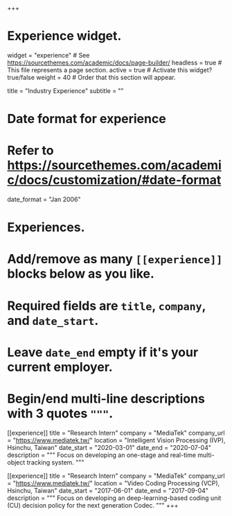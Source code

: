 +++
# Experience widget.
widget = "experience"  # See https://sourcethemes.com/academic/docs/page-builder/
headless = true  # This file represents a page section.
active = true  # Activate this widget? true/false
weight = 40  # Order that this section will appear.

title = "Industry Experience"
subtitle = ""

# Date format for experience
#   Refer to https://sourcethemes.com/academic/docs/customization/#date-format
date_format = "Jan 2006"

# Experiences.
#   Add/remove as many `[[experience]]` blocks below as you like.
#   Required fields are `title`, `company`, and `date_start`.
#   Leave `date_end` empty if it's your current employer.
#   Begin/end multi-line descriptions with 3 quotes `"""`.
[[experience]]
  title = "Research Intern"
  company = "MediaTek"
  company_url = "https://www.mediatek.tw/"
  location = "Intelligent Vision Processing (IVP), Hsinchu, Taiwan"
  date_start = "2020-03-01"
  date_end = "2020-07-04"
  description = """
  Focus on developing an one-stage and real-time multi-object tracking system.
  """

[[experience]]
  title = "Research Intern"
  company = "MediaTek"
  company_url = "https://www.mediatek.tw/"
  location = "Video Coding Processing (VCP), Hsinchu, Taiwan"
  date_start = "2017-06-01"
  date_end = "2017-09-04"
  description = """
  Focus on developing an deep-learning-based coding unit (CU) decision policy for the next generation Codec.
  """
+++
